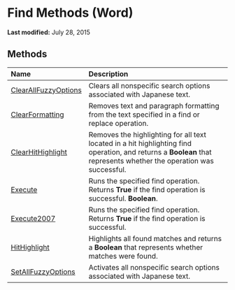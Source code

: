 
# Find Methods (Word)

 **Last modified:** July 28, 2015


## Methods



|**Name**|**Description**|
|:-----|:-----|
| [ClearAllFuzzyOptions](cf0b33a4-bfcc-36f9-e4b4-b98b3c628c0d.md)|Clears all nonspecific search options associated with Japanese text.|
| [ClearFormatting](9b25fb62-13e1-d953-90f2-57059221d820.md)|Removes text and paragraph formatting from the text specified in a find or replace operation.|
| [ClearHitHighlight](97f92034-3b22-c5dd-d2a6-194d54cb2ed4.md)|Removes the highlighting for all text located in a hit highlighting find operation, and returns a  **Boolean** that represents whether the operation was successful.|
| [Execute](3b607955-0e82-aa13-dad1-7a5069a57b9d.md)|Runs the specified find operation. Returns  **True** if the find operation is successful. **Boolean**.|
| [Execute2007](441de4b6-882c-e950-cafe-ee4463ef1007.md)|Runs the specified find operation. Returns  **True** if the find operation is successful.|
| [HitHighlight](11f6a7e5-7aba-a374-db39-327f6427364b.md)|Highlights all found matches and returns a  **Boolean** that represents whether matches were found.|
| [SetAllFuzzyOptions](3fb439eb-5f98-620e-0e16-5905a2b105c6.md)|Activates all nonspecific search options associated with Japanese text.|
